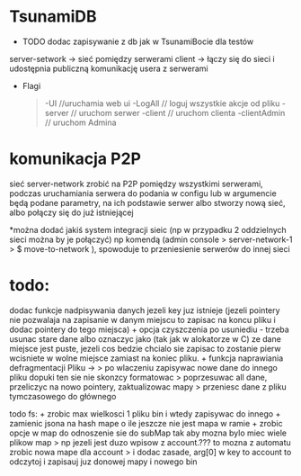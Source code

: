 # TsunamiDB
 
+ TODO
dodac zapisywanie z db jak w TsunamiBocie dla testów

server-setwork -> sieć pomiędzy serwerami
client -> łączy się do sieci i udostępnia publiczną komunikację
    usera z serwerami

+ Flagi
    > -UI //uruchamia web ui
    > -LogAll // loguj wszystkie akcje od pliku
    > -server // uruchom serwer
    > -client // uruchom clienta
    > -clientAdmin // uruchom Admina
     

# komunikacja P2P
sieć server-network zrobić na P2P pomiędzy wszystkimi serwerami,
podczas uruchamiania serwera do podania w configu lub w argumencie będą podane parametry,
na ich podstawie serwer albo stworzy nową sieć, albo połączy się do już istniejącej

*można dodać jakiś system integracji sieic (np w przypadku 2 oddzielnych sieci można by je połączyć)
np komendą (admin console > server-network-1 > $ move-to-network <addr>),
spowoduje to przeniesienie serwerów do innej sieci

# todo:
dodac funkcje nadpisywania danych jezeli key juz istnieje (jezeli pointery nie pozwalaja na zapisanie w danym miejscu to zapisac na koncu pliku
i dodac pointery do tego miejsca)
    + opcja czyszczenia po usuniediu - trzeba usunac stare dane albo oznaczyc jako (tak jak w alokatorze w C) ze dane miejsce jest puste,
    jezeli cos bedzie chcialo sie zapisac to zostanie pierw wcisniete w wolne miejsce zamiast na koniec pliku.
    + funkcja naprawiania defragmentacji Pliku ->
        > po wlaczeniu zapisywac nowe dane do innego pliku dopuki ten sie nie skonzcy formatowac
        > poprzesuwac all dane, przeliczyc na nowo pointery, zaktualizowac mapy
        > przeniesc dane z pliku tymczasowego do głównego

todo fs:
    + zrobic max wielkosci 1 pliku bin i wtedy zapisywac do innego
    + zamienic jsona na hash mape o ile jeszcze nie jest mapa w ramie
    + zrobic opcje w map do odnoszenie sie do subMap tak aby mozna bylo miec wiele plikow map
        > np jezeli jest duzo wpisow z account.??? to mozna z automatu zrobic nowa mape dla account
        > i dodac zasade, arg[0] w key to account to odczytoj i zapisauj juz donowej mapy i nowego bin
